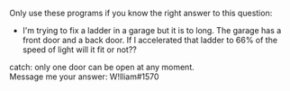 Only use these programs if you know the right answer to this question: 
 - I'm trying to fix a ladder in a garage but it is to long. The garage has a front door and a back door. 
   If I accelerated that ladder to 66% of the speed of light will it fit or not??
   
catch: only one door can be open at any moment.
<br>
Message me your answer: W!lliam#1570 

